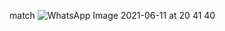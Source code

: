 match
![WhatsApp Image 2021-06-11 at 20 41 40](https://user-images.githubusercontent.com/85796522/121779822-3563fc00-cbbb-11eb-8fb7-12d1bf09549a.jpeg)
